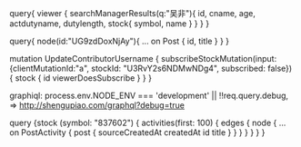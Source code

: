 query{
  viewer {
    searchManagerResults(q:"吴非"){
      id,
      cname,
      age,
      actdutyname,
      dutylength,
      stock{
        symbol,
        name
      }
    }
  }
}


query{
  node(id:"UG9zdDoxNjAy"){
    ... on Post {
      id,
			title
    }
  }
}

mutation UpdateContributorUsername {
  subscribeStockMutation(input: {clientMutationId:"a", stockId: "U3RvY2s6NDMwNDg4", subscribed: false}) {
    stock {
      id
      viewerDoesSubscribe
    }
  }
}

graphiql: process.env.NODE_ENV === 'development' || !!req.query.debug,
=>
http://shengupiao.com/graphql?debug=true

query {stock (symbol: "837602") {
  activities(first: 100) {
    edges {
      node {
        ... on PostActivity {
        post {
          sourceCreatedAt
          createdAt
          id
          title
        }
      }
    }
  }
}
}
}